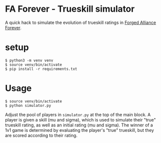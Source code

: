 # FA Forever - Trueskill simulator

A quick hack to simulate the evolution of trueskill ratings 
in [Forged Alliance Forever](https://github.com/FAForever).

# setup

    $ python3 -m venv venv
    $ source venv/bin/activate
    $ pip install -r requirements.txt

# Usage

    $ source venv/bin/activate
    $ python simulator.py

Adjust the pool of players in `simulator.py` at the top of the main block.
A player is given a skill (mu and sigma), which is used to simulate their
"true" trueskill rating, as well as an initial rating (mu and sigma).
The winner of a 1v1 game is determined by evaluating the player's "true"
trueskill, but they are scored according to their rating.

